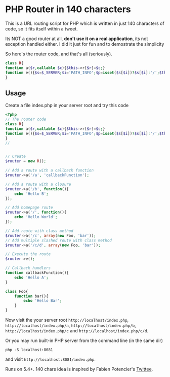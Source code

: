 # PHP Router in 140 characters

This is a URL routing script for PHP which is written in just 140 characters of code, so it fits itself within a tweet.

Its NOT a good router at all, **don't use it on a real application**, its not exception handled either. I did it just for fun and to demostrate the simplicity

So here's the router code, and that's all (seriously).
```PHP
class R{
function a($r,callable $c){$this->r[$r]=$c;}
function e(){$s=$_SERVER;$i='PATH_INFO';$p=isset($s[$i])?$s[$i]:'/';$this->r[$p]();}
}
```

## Usage
Create a file index.php in your server root and try this code
```PHP
<?php
// The router code
class R{
function a($r,callable $c){$this->r[$r]=$c;}
function e(){$s=$_SERVER;$i='PATH_INFO';$p=isset($s[$i])?$s[$i]:'/';$this->r[$p]();}
}
//


// Create 
$router = new R();

// Add a route with a callback function
$router->a('/a', 'callbackFunction');

// Add a route with a closure
$router->a('/b', function(){
    echo 'Hello B';
});

// Add homepage route
$router->a('/', function(){
	echo 'Hello World';
});

// Add route with class method
$router->a('/c', array(new Foo, 'bar'));
// Add multiple slashed route with class method
$router->a('/c/d', array(new Foo, 'bar'));

// Execute the route
$router->e();

// Callback handlers
function callbackFunction(){
	echo 'Hello A';
}

class Foo{
	function bar(){
		echo 'Hello Bar';
	}
}
```

Now visit the your server root `http://localhost/index.php`, `http://localhost/index.php/a`, `http://localhost/index.php/b`, `http://localhost/index.php/c` and `http://localhost/index.php/c/d`.

Or you may run built-in PHP server from the command line (in the same dir)
```
php -S localhost:8081
```
and visit `http://localhost:8081/index.php`.

Runs on 5.4+. 140 chars idea is inspired by Fabien Potencier's [Twittee](http://twittee.org/).
